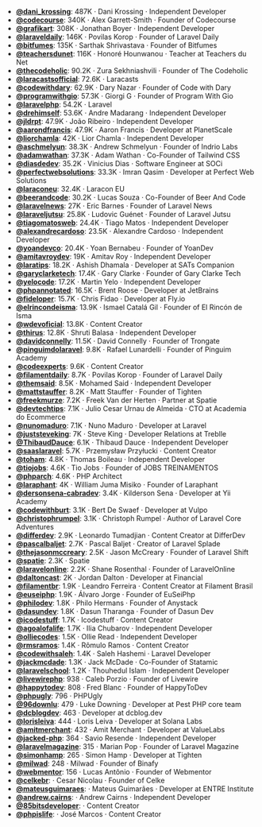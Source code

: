 - **[@dani_krossing](https://www.youtube.com/@dani_krossing)**: 487K ‧ Dani Krossing ‧ Independent Developer
- **[@codecourse](https://www.youtube.com/@codecourse)**: 340K ‧ Alex Garrett-Smith ‧ Founder of Codecourse
- **[@grafikart](https://www.youtube.com/@grafikart)**: 308K ‧ Jonathan Boyer ‧ Independent Developer
- **[@laraveldaily](https://www.youtube.com/@laraveldaily)**: 146K ‧ Povilas Korop ‧ Founder of Laravel Daily
- **[@bitfumes](https://www.youtube.com/@bitfumes)**: 135K ‧ Sarthak Shrivastava ‧ Founder of Bitfumes
- **[@teachersdunet](https://www.youtube.com/@teachersdunet)**: 116K ‧ Honoré Hounwanou ‧ Teacher at Teachers du Net
- **[@thecodeholic](https://www.youtube.com/@thecodeholic)**: 90.2K ‧ Zura Sekhniashvili ‧ Founder of The Codeholic
- **[@laracastsofficial](https://www.youtube.com/@laracastsofficial)**: 72.6K ‧ Laracasts
- **[@codewithdary](https://www.youtube.com/@codewithdary)**: 62.9K ‧ Dary Nazar ‧ Founder of Code with Dary
- **[@programwithgio](https://www.youtube.com/@programwithgio)**: 57.3K ‧ Giorgi G ‧ Founder of Program With Gio
- **[@laravelphp](https://www.youtube.com/@laravelphp)**: 54.2K ‧ Laravel
- **[@drehimself](https://www.youtube.com/@drehimself)**: 53.6K ‧ Andre Madarang ‧ Independent Developer
- **[@jldrpt](https://www.youtube.com/@jldrpt)**: 47.9K ‧ João Ribeiro ‧ Independent Developer
- **[@aarondfrancis](https://www.youtube.com/@aarondfrancis)**: 47.9K ‧ Aaron Francis ‧ Developer at PlanetScale
- **[@liorchamla](https://www.youtube.com/@liorchamla)**: 42K ‧ Lior Chamla ‧ Independent Developer
- **[@aschmelyun](https://www.youtube.com/@aschmelyun)**: 38.3K ‧ Andrew Schmelyun ‧ Founder of Indrio Labs
- **[@adamwathan](https://www.youtube.com/@adamwathan)**: 37.3K ‧ Adam Wathan ‧ Co-Founder of Tailwind CSS
- **[@diasdedev](https://www.youtube.com/@diasdedev)**: 35.2K ‧ Vinicius Dias ‧ Software Engineer at SOCi
- **[@perfectwebsolutions](https://www.youtube.com/@perfectwebsolutions)**: 33.3K ‧ Imran Qasim ‧ Developer at Perfect Web Solutions
- **[@laraconeu](https://www.youtube.com/@laraconeu)**: 32.4K ‧ Laracon EU
- **[@beerandcode](https://www.youtube.com/@beerandcode)**: 30.2K ‧ Lucas Souza ‧ Co-Founder of Beer And Code
- **[@laravelnews](https://www.youtube.com/@laravelnews)**: 27K ‧ Eric Barnes ‧ Founder of Laravel News
- **[@laraveljutsu](https://www.youtube.com/@laraveljutsu)**: 25.8K ‧ Ludovic Guénet ‧ Founder of Laravel Jutsu
- **[@tiagomatosweb](https://www.youtube.com/@tiagomatosweb)**: 24.4K ‧ Tiago Matos ‧ Independent Developer
- **[@alexandrecardoso](https://www.youtube.com/@alexandrecardoso)**: 23.5K ‧ Alexandre Cardoso ‧ Independent Developer
- **[@yoandevco](https://www.youtube.com/@yoandevco)**: 20.4K ‧ Yoan Bernabeu ‧ Founder of YoanDev
- **[@amitavroydev](https://www.youtube.com/@amitavroydev)**: 19K ‧ Amitav Roy ‧ Independent Developer
- **[@laratips](https://www.youtube.com/@laratips)**: 18.2K ‧ Ashish Dhamala ‧ Developer at SATs Companion
- **[@garyclarketech](https://www.youtube.com/@garyclarketech)**: 17.4K ‧ Gary Clarke ‧ Founder of Gary Clarke Tech
- **[@yelocode](https://www.youtube.com/@yelocode)**: 17.2K ‧ Martin Yelo ‧ Independent Developer
- **[@phpannotated](https://www.youtube.com/@phpannotated)**: 16.5K ‧ Brent Roose ‧ Developer at JetBrains
- **[@fideloper](https://www.youtube.com/@fideloper)**: 15.7K ‧ Chris Fidao ‧ Developer at Fly.io
- **[@elrincondeisma](https://www.youtube.com/@elrincondeisma)**: 13.9K ‧ Ismael Catalá Gil ‧ Founder of El Rincón de Isma
- **[@wdevoficial](https://www.youtube.com/@wdevoficial)**: 13.8K ‧ Content Creator
- **[@thirus](https://www.youtube.com/@thirus)**: 12.8K ‧ Shruti Balasa ‧ Independent Developer
- **[@davidconnelly](https://www.youtube.com/@davidconnelly)**: 11.5K ‧ David Connelly ‧ Founder of Trongate
- **[@pinguimdolaravel](https://www.youtube.com/@pinguimdolaravel)**: 9.8K ‧ Rafael Lunardelli ‧ Founder of Pinguim Academy
- **[@codeexperts](https://www.youtube.com/@codeexperts)**: 9.6K ‧ Content Creator
- **[@filamentdaily](https://www.youtube.com/@filamentdaily)**: 8.7K ‧ Povilas Korop ‧ Founder of Laravel Daily
- **[@themsaid](https://www.youtube.com/@themsaid)**: 8.5K ‧ Mohamed Said ‧ Independent Developer
- **[@mattstauffer](https://www.youtube.com/@mattstauffer)**: 8.2K ‧ Matt Stauffer ‧ Founder of Tighten
- **[@freekmurze](https://www.youtube.com/@freekmurze)**: 7.2K ‧ Freek Van der Herten ‧ Partner at Spatie
- **[@devtechtips](https://www.youtube.com/@devtechtips)**: 7.1K ‧ Julio Cesar Urnau de Almeida ‧ CTO at Academia do Ecommerce
- **[@nunomaduro](https://www.youtube.com/@nunomaduro)**: 7.1K ‧ Nuno Maduro ‧ Developer at Laravel
- **[@juststeveking](https://www.youtube.com/@juststeveking)**: 7K ‧ Steve King ‧ Developer Relations at Treblle
- **[@ThibaudDauce](https://www.youtube.com/@ThibaudDauce)**: 6.1K ‧ Thibaud Dauce ‧ Independent Developer
- **[@saaslaravel](https://www.youtube.com/@saaslaravel)**: 5.7K ‧ Przemysław Przyłucki ‧ Content Creator
- **[@toham](https://www.youtube.com/@toham)**: 4.8K ‧ Thomas Boileau ‧ Independent Developer
- **[@tiojobs](https://www.youtube.com/@tiojobs)**: 4.6K ‧ Tio Jobs ‧ Founder of JOBS TREINAMENTOS
- **[@phparch](https://www.youtube.com/@phparch)**: 4.6K ‧ PHP Architect
- **[@laraphant](https://www.youtube.com/@laraphant)**: 4K ‧ William Juma Misiko ‧ Founder of Laraphant
- **[@dersonsena-cabradev](https://www.youtube.com/@dersonsena-cabradev)**: 3.4K ‧ Kilderson Sena ‧ Developer at Yii Academy
- **[@codewithburt](https://www.youtube.com/@codewithburt)**: 3.1K ‧ Bert De Swaef ‧ Developer at Vulpo
- **[@christophrumpel](https://www.youtube.com/@christophrumpel)**: 3.1K ‧ Christoph Rumpel ‧ Author of Laravel Core Adventures
- **[@differdev](https://www.youtube.com/@differdev)**: 2.9K ‧ Leonardo Tumadjian ‧ Content Creator at DifferDev
- **[@pascalbaljet](https://www.youtube.com/@pascalbaljet)**: 2.7K ‧ Pascal Baljet ‧ Creator of Laravel Splade
- **[@thejasonmccreary](https://www.youtube.com/@thejasonmccreary)**: 2.5K ‧ Jason McCreary ‧ Founder of Laravel Shift
- **[@spatie](https://www.youtube.com/@spatie)**: 2.3K ‧ Spatie
- **[@laravelonline](https://www.youtube.com/@laravelonline)**: 2.2K ‧ Shane Rosenthal ‧ Founder of LaravelOnline
- **[@daltoncast](https://www.youtube.com/@daltoncast)**: 2K ‧ Jordan Dalton ‧ Developer at Financial
- **[@filamentbr](https://www.youtube.com/@filamentbr)**: 1.9K ‧ Leandro Ferreira ‧ Content Creator at Filament Brasil
- **[@euseiphp](https://www.youtube.com/@euseiphp)**: 1.9K ‧ Álvaro Jorge ‧ Founder of EuSeiPhp
- **[@philodev](https://www.youtube.com/@philodev)**: 1.8K ‧ Philo Hermans ‧ Founder of Anystack
- **[@dasundev](https://www.youtube.com/@dasundev)**: 1.8K ‧ Dasun Tharanga ‧ Founder of Dasun Dev
- **[@icodestuff](https://www.youtube.com/@icodestuff)**: 1.7K ‧ Icodestuff ‧ Content Creator
- **[@agoalofalife](https://www.youtube.com/@agoalofalife)**: 1.7K ‧ Ilia Chubarov ‧ Independent Developer
- **[@olliecodes](https://www.youtube.com/@olliecodes)**: 1.5K ‧ Ollie Read ‧ Independent Developer
- **[@rmsramos](https://www.youtube.com/@rmsramos)**: 1.4K ‧ Rômulo Ramos ‧ Content Creator
- **[@codewithsaleh](https://www.youtube.com/@codewithsaleh)**: 1.4K ‧ Saleh Hashemi ‧ Laravel Developer
- **[@jackmcdade](https://www.youtube.com/@jackmcdade)**: 1.3K ‧ Jack McDade ‧ Co-Founder of Statamic
- **[@laravelschool](https://www.youtube.com/@laravelschool)**: 1.2K ‧ Thouhedul Islam ‧ Independent Developer
- **[@livewirephp](https://www.youtube.com/@livewirephp)**: 938 ‧ Caleb Porzio ‧ Founder of Livewire
- **[@happytodev](https://www.youtube.com/@happytodev)**: 808 ‧ Fred Blanc ‧ Founder of HappyToDev
- **[@phpugly](https://www.youtube.com/@phpugly)**: 796 ‧ PHPUgly
- **[@96downlu](https://www.youtube.com/@96downlu)**: 479 ‧ Luke Downing ‧ Developer at Pest PHP core team
- **[@dcblogdev](https://www.youtube.com/@dcblogdev)**: 463 ‧ Developer at dcblog.dev
- **[@lorisleiva](https://www.youtube.com/@lorisleiva)**: 444 ‧ Loris Leiva ‧ Developer at Solana Labs
- **[@amitmerchant](https://www.youtube.com/@amitmerchant)**: 432 ‧ Amit Merchant ‧ Developer at ValueLabs
- **[@jacked-php](https://www.youtube.com/@jacked-php)**: 364 ‧ Savio Resende ‧ Independent Developer
- **[@laravelmagazine](https://www.youtube.com/@laravelmagazine)**: 315 ‧ Marian Pop ‧ Founder of Laravel Magazine
- **[@simonhamp](https://www.youtube.com/@simonhamp)**: 265 ‧ Simon Hamp ‧ Developer at Tighten
- **[@milwad](https://www.youtube.com/@milwad)**: 248 ‧ Milwad ‧ Founder of Binafy
- **[@webmentor](https://www.youtube.com/@webmentor)**: 156 ‧ Lucas Antônio ‧ Founder of Webmentor
- **[@celkebr](https://www.youtube.com/@celkebr)**:  ‧ Cesar Nicolau ‧ Founder of Celke
- **[@mateusguimaraes](https://www.youtube.com/@mateusguimaraes)**:  ‧ Mateus Guimarães ‧ Developer at ENTRE Institute
- **[@andrew.cairns](https://www.youtube.com/@andrew.cairns)**:  ‧ Andrew Cairns ‧ Independent Developer
- **[@85bitsdeveloper](https://www.youtube.com/@85bitsdeveloper)**:  ‧ Content Creator
- **[@phpislife](https://www.youtube.com/@phpislife)**:  ‧ José Marcos ‧ Content Creator
